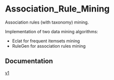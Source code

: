 # Association_Rule_Mining
Association rules (with taxonomy) mining.

Implementation of two data mining algorithms:
- Eclat for frequent itemsets mining
- RuleGen for association rules mining

## Documentation
[v1](https://demo.hedgedoc.org/dpn2egnhQTardMIxJcVpsg?both)
